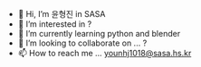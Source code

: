 - 👋 Hi, I’m 윤형진 in SASA
- 👀 I’m interested in ?
- 🌱 I’m currently learning python and blender
- 💞️ I’m looking to collaborate on ... ?
- 📫 How to reach me ... younhj1018@sasa.hs.kr

<!---
0x51018/0x51018 is a ✨ special ✨ repository because its `README.md` (this file) appears on your GitHub profile.
You can click the Preview link to take a look at your changes.
--->
